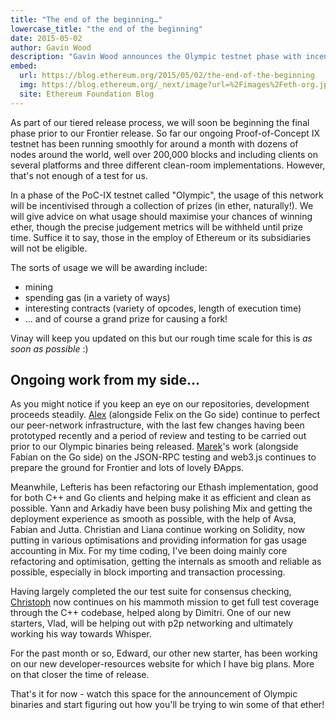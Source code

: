 ```yaml
---
title: "The end of the beginning…"
lowercase_title: "the end of the beginning"
date: 2015-05-02
author: Gavin Wood
description: "Gavin Wood announces the Olympic testnet phase with incentivized testing before the Frontier release, offering prizes for mining, gas usage, and finding bugs"
embed:
  url: https://blog.ethereum.org/2015/05/02/the-end-of-the-beginning
  img: https://blog.ethereum.org/_next/image?url=%2Fimages%2Feth-org.jpeg&w=1080&q=75
  site: Ethereum Foundation Blog
---
```


As part of our tiered release process, we will soon be beginning the final phase prior to our Frontier release. So far our ongoing Proof-of-Concept IX testnet has been running smoothly for around a month with dozens of nodes around the world, well over 200,000 blocks and including clients on several platforms and three different clean-room implementations. However, that's not enough of a test for us.

In a phase of the PoC-IX testnet called "Olympic", the usage of this network will be incentivised through a collection of prizes (in ether, naturally!). We will give advice on what usage should maximise your chances of winning ether, though the precise judgement metrics will be withheld until prize time. Suffice it to say, those in the employ of Ethereum or its subsidiaries will not be eligible.

The sorts of usage we will be awarding include:

* mining
* spending gas (in a variety of ways)
* interesting contracts (variety of opcodes, length of execution time)
* ... and of course a grand prize for causing a fork!

Vinay will keep you updated on this but our rough time scale for this is *as soon as possible* :)

## Ongoing work from my side...

As you might notice if you keep an eye on our repositories, development proceeds steadily. [Alex](/people/alex-leverington/) (alongside Felix on the Go side) continue to perfect our peer-network infrastructure, with the last few changes having been prototyped recently and a period of review and testing to be carried out prior to our Olympic binaries being released. [Marek](/people/marek-kotewicz/)'s work (alongside Fabian on the Go side) on the JSON-RPC testing and web3.js continues to prepare the ground for Frontier and lots of lovely ÐApps.

Meanwhile, Lefteris has been refactoring our Ethash implementation, good for both C++ and Go clients and helping make it as efficient and clean as possible. Yann and Arkadiy have been busy polishing Mix and getting the deployment experience as smooth as possible, with the help of Avsa, Fabian and Jutta. Christian and Liana continue working on Solidity, now putting in various optimisations and providing information for gas usage accounting in Mix. For my time coding, I've been doing mainly core refactoring and optimisation, getting the internals as smooth and reliable as possible, especially in block importing and transaction processing.

Having largely completed the our test suite for consensus checking, [Christoph](/people/christoph-jentzsch/) now continues on his mammoth mission to get full test coverage through the C++ codebase, helped along by Dimitri. One of our new starters, Vlad, will be helping out with p2p networking and ultimately working his way towards Whisper.

For the past month or so, Edward, our other new starter, has been working on our new developer-resources website for which I have big plans. More on that closer the time of release.

That's it for now - watch this space for the announcement of Olympic binaries and start figuring out how you'll be trying to win some of that ether!
